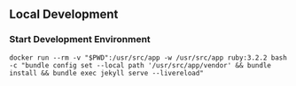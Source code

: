## Local Development

### Start Development Environment
`docker run --rm -v "$PWD":/usr/src/app -w /usr/src/app ruby:3.2.2 bash -c "bundle config set --local path '/usr/src/app/vendor' && bundle install && bundle exec jekyll serve --livereload"`